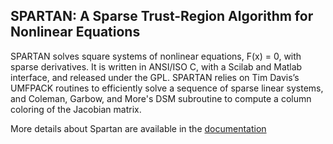 SPARTAN: A Sparse Trust-Region Algorithm for Nonlinear Equations 
----------------------------------------------------------------

SPARTAN solves square systems of nonlinear equations, F(x) = 0, with
sparse derivatives. It is written in ANSI/ISO C, with a Scilab and
Matlab interface, and released under the GPL. SPARTAN relies on Tim
Davis’s UMFPACK routines to efficiently solve a sequence of sparse
linear systems, and Coleman, Garbow, and More's DSM subroutine to
compute a column coloring of the Jacobian matrix.

More details about Spartan are available in the 
[documentation](https://github.com/cmaes/spartan/blob/master/doc/spartan.pdf?raw=true)
